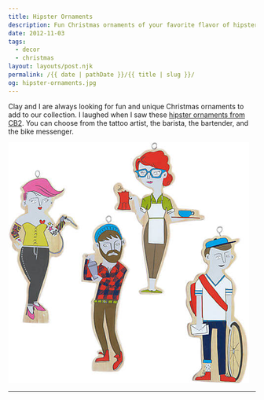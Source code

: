 ```yaml
---
title: Hipster Ornaments
description: Fun Christmas ornaments of your favorite flavor of hipster.
date: 2012-11-03
tags: 
  - decor
  - christmas
layout: layouts/post.njk
permalink: /{{ date | pathDate }}/{{ title | slug }}/
og: hipster-ornaments.jpg
---
```


Clay and I are always looking for fun and unique Christmas ornaments to add to our collection. I laughed when I saw these [hipster ornaments from CB2](http://www.cb2.com/shop-holiday/holiday/tattoo-artist-ornament/f8069). You can choose from the tattoo artist, the barista, the bartender, and the bike messenger.

![ornaments of various hipsters like a tattoo artist, barista, and bike delivery guy](/img/hipster-ornaments.jpeg)

---
